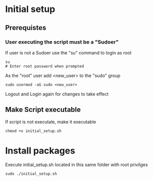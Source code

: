 # Initial setup

## Prerequistes
### User executing the script must be a "Sudoer"
If user is not a Sudoer use the "su" command to login as root
```
su
# Enter root password when prompted
```

As the "root" user add <new_user> to the "sudo" group
```
sudo usermod -aG sudo <new_user>
```

Logout and Login again for changes to take effect


## Make Script executable
If script is not executale, make it executable
```
chmod +x initial_setup.sh
```

# Install packages
Execute initial_setup.sh located in this same folder with root privilges
```
sudo ./initial_setup.sh
```
